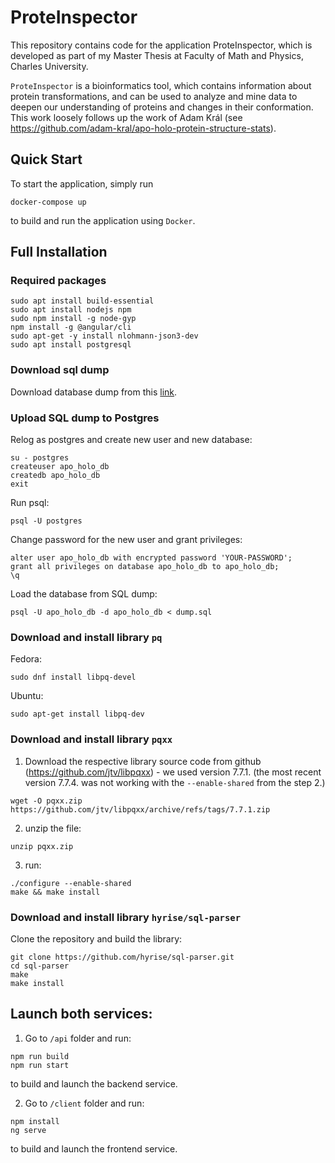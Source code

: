 # ProteInspector
This repository contains code for the application ProteInspector, which is developed as part of my Master Thesis at Faculty of Math and Physics, Charles University.

`ProteInspector` is a bioinformatics tool, which contains information about protein transformations, and can be used to analyze and mine data to deepen our understanding of proteins and changes in their conformation. This work loosely follows up the work of Adam Král (see https://github.com/adam-kral/apo-holo-protein-structure-stats).

## Quick Start
To start the application, simply run
```
docker-compose up
```
to build and run the application using `Docker`.

## Full Installation

### Required packages
```
sudo apt install build-essential
sudo apt install nodejs npm
sudo npm install -g node-gyp
npm install -g @angular/cli
sudo apt-get -y install nlohmann-json3-dev
sudo apt install postgresql
```
### Download sql dump
Download database dump from this [link](http://proteinspector.projekty.ms.mff.cuni.cz/data/dump.sql).

### Upload SQL dump to Postgres
Relog as postgres and create new user and new database:
```
su - postgres
createuser apo_holo_db
createdb apo_holo_db
exit
```

Run psql:
```
psql -U postgres
```

Change password for the new user and grant privileges:
```
alter user apo_holo_db with encrypted password 'YOUR-PASSWORD';
grant all privileges on database apo_holo_db to apo_holo_db;
\q
```

Load the database from SQL dump:
```
psql -U apo_holo_db -d apo_holo_db < dump.sql
```

### Download and install library `pq`
Fedora:
```
sudo dnf install libpq-devel
```

Ubuntu:
```
sudo apt-get install libpq-dev
```
### Download and install library `pqxx`
1. Download the respective library source code from github (https://github.com/jtv/libpqxx) - we used version 7.7.1. (the most recent version 7.7.4. was not working with the `--enable-shared` from the step 2.)
```
wget -O pqxx.zip https://github.com/jtv/libpqxx/archive/refs/tags/7.7.1.zip 
```
2. unzip the file:
```
unzip pqxx.zip
```
3. run:
```
./configure --enable-shared
make && make install
```

### Download and install library `hyrise/sql-parser`
Clone the repository and build the library:
```
git clone https://github.com/hyrise/sql-parser.git
cd sql-parser
make
make install
```

## Launch both services:
1. Go to `/api` folder and run:
```
npm run build
npm run start
```
to build and launch the backend service.

2. Go to `/client` folder and run:
```
npm install
ng serve
```
to build and launch the frontend service.
